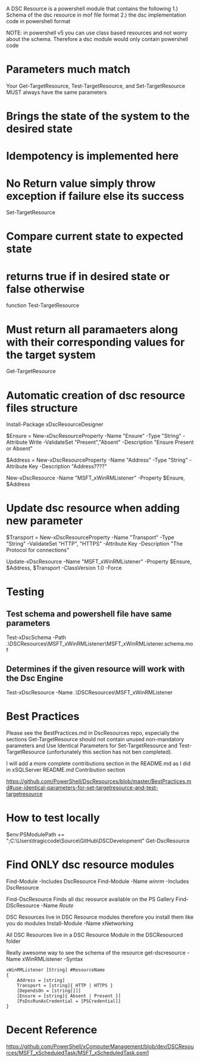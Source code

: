 A DSC Resource is a powershell module that contains the following
1.) Schema of the dsc resource in mof file format
2.) the dsc implementation code in powershell format

NOTE: in powershell v5 you can use class based resources and not worry about the schema.  Therefore a dsc module would only contain powershell code


# Parameters much match
Your Get-TargetResource, Test-TargetResource, and Set-TargetResource MUST always
have the same parameters


# Brings the state of the system to the desired state
# Idempotency is implemented here
# No Return value simply throw exception if failure else its success
Set-TargetResource


# Compare current state to expected state
# returns true if in desired state or false otherwise
function Test-TargetResource

# Must return all paramaeters along with their corresponding values for the target system
Get-TargetResource



# Automatic creation of dsc resource files structure
Install-Package xDscResourceDesigner

$Ensure = New-xDscResourceProperty -Name "Ensure" -Type "String" -Attribute Write -ValidateSet "Present","Absent" -Description "Ensure Present or Absent"

$Address = New-xDscResourceProperty -Name "Address" -Type "String" -Attribute Key -Description "Address????"

New-xDscResource -Name "MSFT_xWinRMListener" -Property $Ensure, $Address

# Update dsc resource when adding new parameter
$Transport = New-xDscResourceProperty -Name "Transport" -Type "String" -ValidateSet "HTTP", "HTTPS" -Attribute Key -Description "The Protocol for connections"

Update-xDscResource -Name "MSFT_xWinRMListener" -Property $Ensure, $Address, $Transport -ClassVersion 1.0 -Force


# Testing
## Test schema and powershell file have same parameters
Test-xDscSchema -Path .\DSCResources\MSFT_xWinRMListener\MSFT_xWinRMListener.schema.mof

## Determines if the given resource will work with the Dsc Engine
Test-xDscResource -Name .\DSCResources\MSFT_xWinRMListener





# Best Practices
Please see the BestPractices.md in DscResources repo, especially the sections Get-TargetResource should not contain unused non-mandatory parameters and Use Identical Parameters for Set-TargetResource and Test-TargetResource (unfortunately this section has not ben completed).

I will add a more complete contributions section in the README.md as I did in xSQLServer README.md Contribution section

https://github.com/PowerShell/DscResources/blob/master/BestPractices.md#use-identical-parameters-for-set-targetresource-and-test-targetresource


# How to test locally
$env:PSModulePath += ";C:\Users\tragiccode\Source\GitHub\DSCDevelopment"
Get-DscResource


# Find ONLY dsc resource modules
Find-Module -Includes DscResource
Find-Module -Name *winrm* -Includes DscResource

Find-DscResource Finds all dsc reosurce available on the PS Gallery
Find-DScResource -Name *Route*

DSC Resources live in DSC Resource modules therefore you install them like you do modules
Install-Module -Name xNetworking

All DSC Resources live in a DSC Resource Module in the DSCResourced folder


Really awesome way to see the schema of the resource
get-dscresource -Name xWinRMListener -Syntax
```
xWinRMListener [String] #ResourceName       
{                                           
    Address = [string]                      
    Transport = [string]{ HTTP | HTTPS }    
    [DependsOn = [string[]]]                
    [Ensure = [string]{ Absent | Present }] 
    [PsDscRunAsCredential = [PSCredential]] 
}                                           
```



# Decent Reference
https://github.com/PowerShell/xComputerManagement/blob/dev/DSCResources/MSFT_xScheduledTask/MSFT_xScheduledTask.psm1